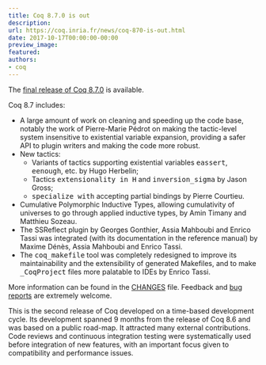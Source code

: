 ```yaml
---
title: Coq 8.7.0 is out
description:
url: https://coq.inria.fr/news/coq-870-is-out.html
date: 2017-10-17T00:00:00-00:00
preview_image:
featured:
authors:
- coq
---
```



The <a href="https://coq.inria.fr/coq-87">final release of Coq 8.7.0</a> is available.

Coq 8.7 includes:

<ul>
  <li>A large amount of work on cleaning and speeding up the code base, notably
    the work of Pierre-Marie P&eacute;drot on making the tactic-level system
    insensitive to existential variable expansion, providing a safer API to
    plugin writers and making the code more robust.</li>
  <li>New tactics:
    <ul>
      <li>Variants of tactics supporting existential variables <tt>eassert</tt>,
        <tt>eenough</tt>, etc. by Hugo Herbelin;</li>
      <li>Tactics <tt>extensionality in H</tt> and <tt>inversion_sigma</tt> by
        Jason Gross;</li>
      <li><tt>specialize with</tt> accepting partial bindings by Pierre
        Courtieu.</li>
    </ul>
  </li>
  <li>Cumulative Polymorphic Inductive Types, allowing cumulativity of
    universes to go through applied inductive types, by Amin Timany and
    Matthieu Sozeau.</li>
  <li>The SSReflect plugin by Georges Gonthier, Assia Mahboubi and Enrico Tassi
    was integrated (with its documentation in the reference manual) by Maxime
    D&eacute;n&egrave;s, Assia Mahboubi and Enrico Tassi.</li>
  <li>The <tt>coq_makefile</tt> tool was completely redesigned to improve its
    maintainability and the extensibility of generated Makefiles, and to make
    <tt>_CoqProject</tt> files more palatable to IDEs by Enrico Tassi.</li>
</ul>

<p>More information can be found in the <a href="https://github.com/coq/coq/blob/V8.7.0/CHANGES">CHANGES</a> file. Feedback and
<a href="https://coq.inria.fr/bugs">bug reports</a> are extremely welcome.</p>

<p>This is the second release of Coq developed on a time-based development
  cycle. Its development spanned 9 months from the release of Coq 8.6 and was
  based on a public road-map. It attracted many external contributions. Code
  reviews and continuous integration testing were systematically used before
  integration of new features, with an important focus given to compatibility
  and performance issues.</p>
<ul>


 </ul>
